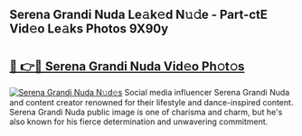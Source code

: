 ## Serena Grandi Nuda Le𝚊k𝚎d N𝚞𝚍e - Part-ctE Vid𝚎o Le𝚊ks Photos 9X90y

# <h2><a href="http://fbdj433.evod.top/?m=Serena+Grandi+Nuda">🔗 👉🔴 Serena Grandi Nuda Vid𝚎o Ph𝚘t𝚘s</a></h2>

[![Serena Grandi Nuda N𝚞d𝚎s](https://i.imgur.com/8V9OHl7.gif)](http://fbdj433.evod.top/?m=Serena+Grandi+Nuda)
Social media influencer Serena Grandi Nuda and content creator renowned for their lifestyle and dance-inspired content. Serena Grandi Nuda public image is one of charisma and charm, but he's also known for his fierce determination and unwavering commitment. 
